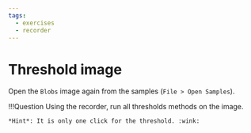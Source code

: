 ```yaml
---
tags:
  - exercises
  - recorder
---
```

# Threshold image

Open the `Blobs` image again from the samples (`File > Open Samples`).

!!!Question
    Using the recorder, run all thresholds methods on the image.

    *Hint*: It is only one click for the threshold. :wink:
